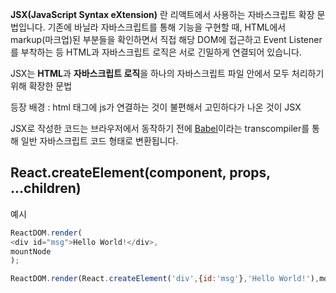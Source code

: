 **JSX(JavaScript Syntax eXtension)** 란 리액트에서 사용하는 자바스크립트 확장 문법입니다. 기존에 바닐라 자바스크립트를 통해 기능을 구현할 때, HTML에서 markup(마크업)된 부분들을 확인하면서 직접 해당 DOM에 접근하고 Event Listener를 부착하는 등 HTML과 자바스크립트 로직은 서로 긴밀하게 연결되어 있습니다. 

JSX는 **HTML**과 **자바스크립트 로직**을 하나의 자바스크립트 파일 안에서 모두 처리하기 위해 확장한 문법


등장 배경 : html 태그에 js가 연결하는 것이 불편해서 고민하다가 나온 것이 JSX
 

JSX로 작성한 코드는 브라우저에서 동작하기 전에 [Babel](https://babeljs.io/)이라는 transcompiler를 통해 일반 자바스크립트 코드 형태로 변환됩니다.


## React.createElement(component, props, ...children)
예시
```js
ReactDOM.render(
<div id="msg">Hello World!</div>,
mountNode
);

ReactDOM.render(React.createElement('div',{id:'msg'},'Hello World!'),mountNode))
```




